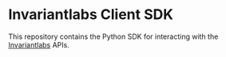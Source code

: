 # Invariantlabs Client SDK

This repository contains the Python SDK for interacting with the [Invariantlabs](https://invariantlabs.ai/) APIs.
